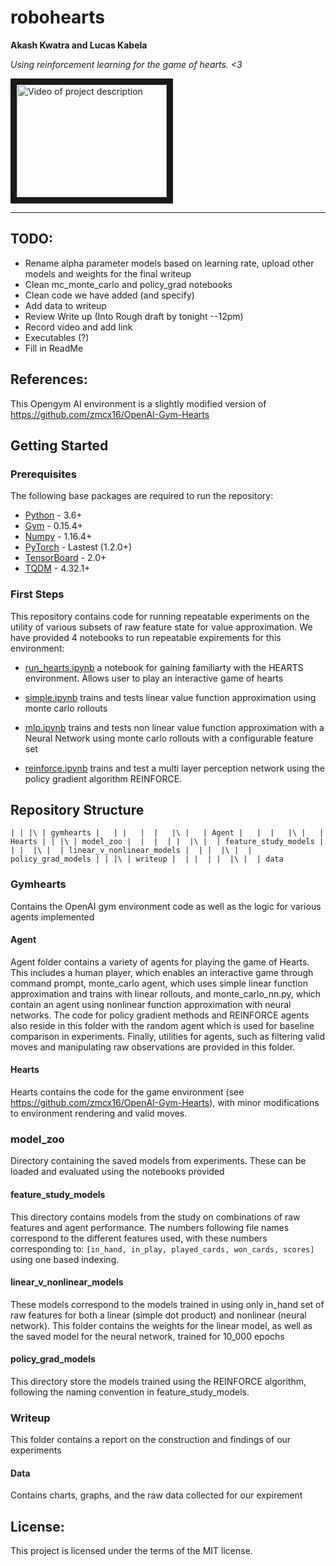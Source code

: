 # robohearts

**Akash Kwatra and Lucas Kabela**

_Using reinforcement learning for the game of hearts. <3_

<a href="http://www.youtube.com/watch?feature=player_embedded&v=YOUTUBE_VIDEO_ID_HERE
" target="_blank"><img src="http://img.youtube.com/vi/YOUTUBE_VIDEO_ID_HERE/0.jpg" 
alt="Video of project description" width="240" height="180" border="10" /></a>

---
## TODO:
 - Rename alpha parameter models based on learning rate, upload other models and weights for the final writeup
 - Clean mc_monte_carlo and policy_grad notebooks
 - Clean code we have added (and specify)
 - Add data to writeup
 - Review Write up (Into Rough draft by tonight --12pm)
 - Record video and add link
 - Executables (?)
 - Fill in ReadMe


## References:
This Opengym AI environment is a slightly modified version of https://github.com/zmcx16/OpenAI-Gym-Hearts


## Getting Started

### Prerequisites
The following base packages are required to run the repository:

 - [Python](https://www.python.org/) - 3.6+
 - [Gym](https://gym.openai.com/) - 0.15.4+
 - [Numpy](https://numpy.org/) - 1.16.4+
 - [PyTorch](https://pytorch.org/) - Lastest (1.2.0+)
 - [TensorBoard](https://www.tensorflow.org/tensorboard) - 2.0+
 - [TQDM](https://tqdm.github.io/) - 4.32.1+

### First Steps
This repository contains code for running repeatable experiments on the utility of various subsets of raw feature state for value approximation.  We have provided 4 notebooks to run repeatable expirements for this environment:

 - [run_hearts.ipynb](./run_hearts.ipynb) a notebook for gaining familiarty with the HEARTS environment.  Allows user to play an interactive game of hearts

 - [simple.ipynb](./simple.ipynb) trains and tests linear value function approximation using monte carlo rollouts

 - [mlp.ipynb](./mlp.ipynb) trains and tests non linear value function approximation with a Neural Network using monte carlo rollouts with a configurable feature set

 - [reinforce.ipynb](./reinforce.ipynb) trains and test a multi layer perception network using the policy gradient algorithm REINFORCE.


## Repository Structure

`|
|
|\
| gymhearts
|   |
|   | 
|   |\
|   | Agent
|   | 
|   |\
|   | Hearts
|
|
|\
| model_zoo
|  | 
|  |
|  |\
|  | feature_study_models
|  |
|  |\
|  | linear_v_nonlinear_models
|  |
|  |\
|  | policy_grad_models
|
|
|\
| writeup
|  |
|  |
|  |\
|  | data   
`
### Gymhearts
Contains the OpenAI gym environment code as well as the logic for various agents implemented 

#### Agent
Agent folder contains a variety of agents for playing the game of Hearts.  This includes a human player, which enables an interactive game through command prompt, monte_carlo agent, which uses simple linear function approximation and trains with linear rollouts, and monte_carlo_nn.py, which contain an agent using nonlinear function approximation with neural networks.  The code for policy gradient methods and REINFORCE agents also reside in this folder with the random agent which is used for baseline comparison in experiments.  Finally, utilities for agents, such as filtering valid moves and manipulating raw observations are provided in this folder.

#### Hearts
Hearts contains the code for the game environment (see https://github.com/zmcx16/OpenAI-Gym-Hearts), with minor modifications to environment rendering and valid moves.

### model_zoo
Directory containing the saved models from experiments.  These can be loaded and evaluated using the notebooks provided

#### feature_study_models
This directory contains models from the study on combinations of raw features and agent performance.  The numbers following file names correspond to the different features used, with these numbers corresponding to: 
    `[in_hand, in_play, played_cards, won_cards, scores]`
using one based indexing.

#### linear_v_nonlinear_models
These models correspond to the models trained in using only in_hand set of raw features for both a linear (simple dot product) and nonlinear (neural network).  This folder contains the weights for the linear model, as well as the saved model for the neural network, trained for 10_000 epochs

#### policy_grad_models
This directory store the models trained using the REINFORCE algorithm, following the naming convention in feature_study_models.  

### Writeup
This folder contains a report on the construction and findings of our experiments

#### Data
Contains charts, graphs, and the raw data collected for our expirement


## License:
This project is licensed under the terms of the MIT license.